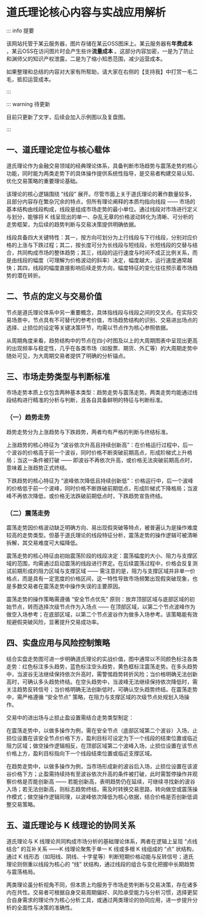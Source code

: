 # 道氏理论核心内容与实战应用解析

::: info 提要

该网站托管于某云服务器，图片存储在某云OSS图床上。某云服务器有**年费成本** ，某云OSS在访问图片时会产生些许**流量成本** 。这部分内容加密，一是为了防止和渊师父的知识产权泄露，二是为了缩小知悉范围，减少运营成本。

如果整理和总结的内容对大家有所帮助，请大家在右侧的【支持我】中打赏一毛二毛，抵扣运营成本。

:::

::: warning 待更新

目前只更新了文字，后续会加入示例图以及复盘图。

:::

## 一、道氏理论定位与核心载体

道氏理论作为金融交易领域的经典理论体系，具备判断市场趋势与震荡走势的核心功能，同时能为两类走势下的具体操作提供系统性指导，是交易者构建交易认知、优化交易策略的重要理论基础。

该理论的核心逻辑围绕 “线段” 展开。尽管市面上关于道氏理论的著作数量较多，且部分内容存在繁杂冗余的特点，但所有理论阐释的本质均指向线段 —— 市场的基本结构由线段构成，线段是组成市场走势的最小单位。通过线段对市场进行定义与划分，能够将 K 线呈现出的单一、杂乱无章的价格波动转化为清晰、可分析的走势框架，为后续的趋势判断与交易决策提供明确依据。

线段具备四大关键特性：其一，按方向可划分为上行线段与下行线段，分别对应价格的上涨与下跌过程；其二，按长度可分为长线段与短线段，长短线段的交替与结合，共同构成市场的整体趋势；其三，线段的运行速度与时间不成正比例关系，而是由线段的幅度（可理解为价格波动的斜率）决定，幅度越大，运行速度通常越快；其四，线段的幅度直接影响后续走势方向，幅度特征的变化往往预示着市场趋势的潜在转折。

## 二、节点的定义与交易价值

节点是道氏理论体系中另一重要概念，具体指线段与线段之间的交叉点。在实际交易场景中，节点具有不可替代的参考价值，市场趋势结构的识别、交易进出场点的选择、止损位的设定等关键决策环节，均需以节点作为核心参照依据。

从周期角度来看，趋势结构中的节点在四小时图及以上的大周期图表中呈现出更高的出现频率与稳定性，几乎在各类市场（如股票、期货、外汇等）的大周期走势中随处可见，为大周期交易者提供了明确的分析锚点。

## 三、市场走势类型与判断标准

市场走势本质上仅包含两种基本类型：趋势走势与震荡走势。两类走势均能通过线段结构进行精准的分析与判断，且各自具备鲜明的特征与判断标准。

### （一）趋势走势

趋势走势分为上涨趋势与下跌趋势，两者均有严格的判断与终结标准。

上涨趋势的核心特征为 “波谷依次升高且持续创新高”：在价格运行过程中，后一个波谷的价格高于前一个波谷，同时价格不断突破前期高点，形成阶梯式上升格局；当这一条件被打破 —— 即波谷不再依次升高，或价格无法突破前期高点时，意味着上涨趋势正式终结。

下跌趋势的核心特征为 “波峰依次降低且持续创新低”：价格运行中，后一个波峰的价格低于前一个波峰，同时价格不断跌破前期低点，形成阶梯式下降格局；当波峰不再依次降低，或价格无法跌破前期低点时，下跌趋势宣告终结。

### （二）震荡走势

震荡走势因价格波动缺乏明确方向、易出现假突破等特点，被普遍认为是操作难度较高的走势类型。但基于道氏理论的线段特征分析，震荡走势的操作逻辑可被清晰拆解，其交易难度可大幅降低。

震荡走势的核心特征由初始震荡阶段的线段决定：震荡幅度的大小、阻力与支撑区域的范围，均需通过启动震荡的线段进行界定。在后续震荡过程中，价格会反复测试前期形成的阻力区域与支撑区域 —— 需注意的是，阻力与支撑区域并非单一价格点，而是具有一定宽度的价格区间，这一特性导致市场频繁出现假突破现象，也是多数交易者在震荡走势中操作失误的主要原因。

震荡走势的操作策略需遵循 “安全节点优先” 原则：放弃顶部区域与底部区域的初始节点，转而选择次级节点作为入场点 —— 在顶部区域，以第二个节点波峰作为做空入场参考；在底部区域，以第二个节点波谷作为做多入场参考。该策略能有效规避假突破风险，显著提升交易成功率。

## 四、实盘应用与风险控制策略

结合实盘走势图可进一步明确道氏理论的实战价值，图中通常以不同颜色标注各类走势：红色标注多头趋势，蓝色标注空头趋势，黄色框标注震荡走势。在多头趋势中，当波谷无法继续保持依次升高时，需警惕趋势转折风险；当价格明确无法创新高时，可确认多头趋势终结。在空头趋势中，当波峰无法继续保持依次降低时，需关注趋势反转信号；当价格明确无法创新低时，可确认空头趋势终结。在震荡走势中，需严格遵循 “安全节点” 策略，在阻力与支撑区域的次级节点处规划入场操作。

交易中的进出场与止损止盈设置需结合走势类型制定：

在震荡走势中，以做多操作为例，需在安全节点（底部区域第二个波谷）入场，止损位设置在该安全节点价格下方，盈利目标可设定为下一个线段的结束位置或临近阻力区域；做空操作逻辑相反，在顶部区域第二个波峰入场，止损位设置在该节点价格上方，盈利目标指向下一个线段结束位置或临近支撑区域。

在趋势走势中，以做多操作为例，当市场形成新的波谷后入场，止损位设置在该波谷价格下方；止盈需持续持有至波谷依次升高的条件被打破，此时需暂停操作并观察价格是否能创新高 —— 若能创新高，表明趋势仍在延续，可继续寻找新的波谷入场；若无法创新高，则标志趋势终结，需及时转换交易思路，转向做空或震荡操作模式；做空操作逻辑同理，以波峰依次降低为核心依据，结合价格是否创新低调整交易策略。

## 五、道氏理论与 K 线理论的协同关系

道氏理论与 K 线理论共同构成市场分析的基础理论体系，两者在逻辑上呈现 “点线结合” 的互补关系 ——K 线理论聚焦于单一 K 线或多根 K 线组成的 “点” 状结构，通过 K 线形态（如阳线、阴线、十字星等）判断短期价格动能与反转信号；道氏理论则侧重以线段为核心的 “线” 状结构，通过线段的组合与变化把握中长期趋势与震荡格局。

两类理论虽分析视角不同，但本质上均服务于市场走势判断与交易决策，存在诸多内在共性。交易者可根据自身交易周期偏好、风险承受能力与分析习惯，选择更契合自身需求的理论作为核心分析工具，或通过两类理论的协同应用，进一步提升分析的全面性与决策的准确性。

<!-- 总结成文章形式，分章节，然后用严肃方式去总结，不要说作者指出，视频指出。章节标题不要有很浓的ai味儿。 -->